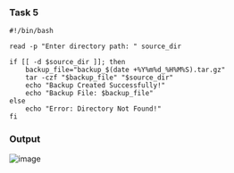 ### Task 5

```
#!/bin/bash

read -p "Enter directory path: " source_dir

if [[ -d $source_dir ]]; then
    backup_file="backup_$(date +%Y%m%d_%H%M%S).tar.gz"
    tar -czf "$backup_file" "$source_dir"
    echo "Backup Created Successfully!"
    echo "Backup File: $backup_file"
else
    echo "Error: Directory Not Found!"
fi
```
### Output
![image](https://github.com/user-attachments/assets/641c1bab-f011-42c5-bd44-4b64d7518322)
